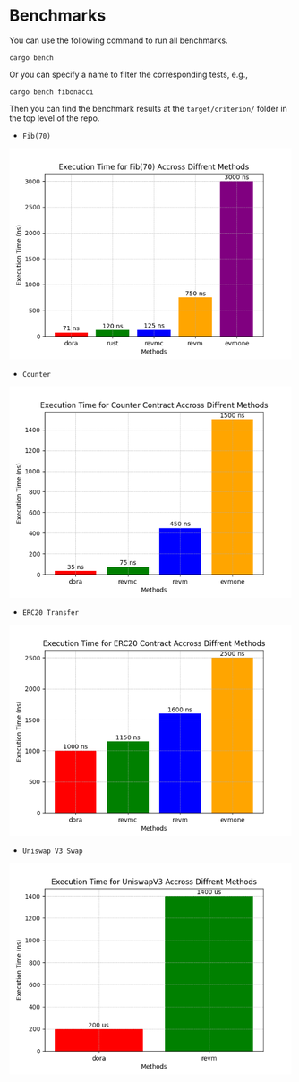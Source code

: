 # Benchmarks

You can use the following command to run all benchmarks.

```shell
cargo bench
```

Or you can specify a name to filter the corresponding tests, e.g.,

```shell
cargo bench fibonacci
```

Then you can find the benchmark results at the `target/criterion/` folder in the top level of the repo.

- `Fib(70)`

<p align="center">
  <img src="../../imgs/bench/fib70.png"/>
</p>

- `Counter`

<p align="center">
  <img src="../../imgs/bench/counter.png"/>
</p>

- `ERC20 Transfer`

<p align="center">
  <img src="../../imgs/bench/erc20_transfer.png"/>
</p>

- `Uniswap V3 Swap`

<p align="center">
  <img src="../../imgs/bench/uniswapv3_swap.png"/>
</p>
